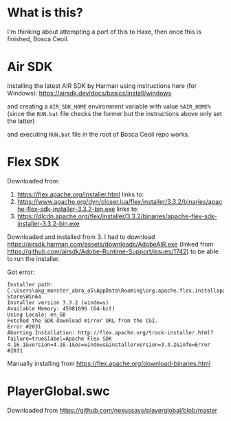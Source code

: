 # What is this?

I'm thinking about attempting a port of this to Haxe, then once this is finished, Bosca Ceoil.

# Air SDK

Installing the latest AIR SDK by Harman using instructions here (for Windows): https://airsdk.dev/docs/basics/install/windows

and creating a `AIR_SDK_HOME` environment variable with value `%AIR_HOME%` (since the `RUN.bat` file checks the former but the instructions above only set the latter)

and executing `RUN.bat` file in the root of Bosca Ceoil repo works.

# Flex SDK

Downloaded from:
1. https://flex.apache.org/installer.html links to: 
2. https://www.apache.org/dyn/closer.lua/flex/installer/3.3.2/binaries/apache-flex-sdk-installer-3.3.2-bin.exe links to:
3. https://dlcdn.apache.org/flex/installer/3.3.2/binaries/apache-flex-sdk-installer-3.3.2-bin.exe

Downloaded and installed from 3. I had to download https://airsdk.harman.com/assets/downloads/AdobeAIR.exe (linked from https://github.com/airsdk/Adobe-Runtime-Support/issues/1742) to be able to run the installer.

Got error:

```
Installer path: C:\Users\akg_monster_abra_a5\AppData\Roaming\org.apache.flex.installapacheflex\Local Store\Win64
Installer version 3.3.2 (windows)
Available Memory: 45981696 (64-bit)
Using Locale: en_GB
Fetched the SDK download mirror URL from the CGI.
Error #2031
Aborting Installation: http://flex.apache.org/track-installer.html?failure=true&label=Apache Flex SDK 4.16.1&version=4.16.1&os=windows&installerversion=3.3.2&info=Error #2031
```

Manually installing from https://flex.apache.org/download-binaries.html


# PlayerGlobal.swc

Downloaded from https://github.com/nexussays/playerglobal/blob/master